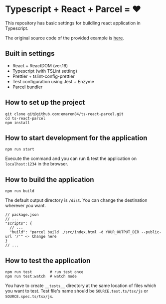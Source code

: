 # Typescript + React + Parcel = ❤️ 

This repository has basic settings for buildling react application in Typescript.

The original source code of the provided example is [here](https://github.com/kentcdodds/advanced-react-patterns/blob/master/14-use-control-props/index.html).

## Built in settings

- React + ReactDOM (ver.16)
- Typescript (with TSLint setting)
- Prettier + tslint-config-prettier
- Test configuration using Jest + Enzyme
- Parcel bundler

## How to set up the project

```
git clone git@github.com:emaren84/ts-react-parcel.git
cd ts-react-parcel
npm install
```

## How to start development for the application

    npm run start

Execute the command and you can run & test the application on `localhost:1234` in the browser.

## How to build the application

    npm run build

The default output directory is `/dist`. You can change the destination wherever you want.

```
// package.json
// ...
"scripts": {
  // ...
  "build": "parcel build ./src/index.html -d YOUR_OUTPUT_DIR --public-url '/'" <- Change here
}
// ...
```

## How to test the application

    npm run test        # run test once
    npm run test:watch  # watch mode

You have to create `__tests__` directory at the same location of files which you want to test.
Test file's name should be `SOURCE.test.ts/tsx/js` or `SOURCE.spec.ts/tsx/js`.
